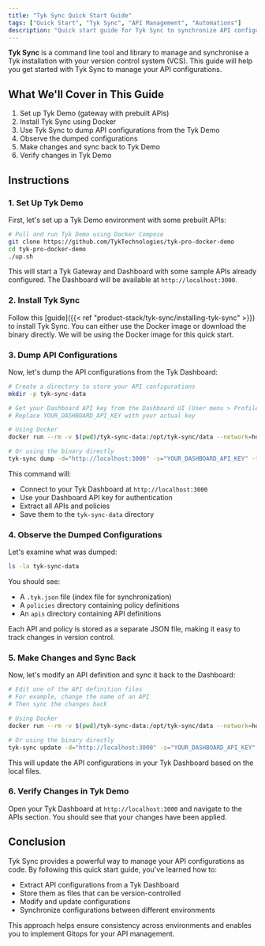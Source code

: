 ```yaml
---
title: "Tyk Sync Quick Start Guide"
tags: ["Quick Start", "Tyk Sync", "API Management", "Automations"]
description: "Quick start guide for Tyk Sync to synchronize API configurations with Tyk Dashboard"
---
```


**Tyk Sync** is a command line tool and library to manage and synchronise a Tyk installation with your version control system (VCS). This guide will help you get started with Tyk Sync to manage your API configurations.

## What We'll Cover in This Guide

1. Set up Tyk Demo (gateway with prebuilt APIs)
2. Install Tyk Sync using Docker
3. Use Tyk Sync to dump API configurations from the Tyk Demo
4. Observe the dumped configurations
5. Make changes and sync back to Tyk Demo
6. Verify changes in Tyk Demo

## Instructions

### 1. Set Up Tyk Demo

First, let's set up a Tyk Demo environment with some prebuilt APIs:

```bash
# Pull and run Tyk Demo using Docker Compose
git clone https://github.com/TykTechnologies/tyk-pro-docker-demo
cd tyk-pro-docker-demo
./up.sh
```

This will start a Tyk Gateway and Dashboard with some sample APIs already configured. The Dashboard will be available at `http://localhost:3000`.

### 2. Install Tyk Sync

Follow this [guide]({{< ref "product-stack/tyk-sync/installing-tyk-sync" >}}) to install Tyk Sync. You can either use the Docker image or download the binary directly. We will be using the Docker image for this quick start.

### 3. Dump API Configurations

Now, let's dump the API configurations from the Tyk Dashboard:

```bash
# Create a directory to store your API configurations
mkdir -p tyk-sync-data

# Get your Dashboard API key from the Dashboard UI (User menu > Profile)
# Replace YOUR_DASHBOARD_API_KEY with your actual key

# Using Docker
docker run --rm -v $(pwd)/tyk-sync-data:/opt/tyk-sync/data --network=host tykio/tyk-sync:v2.1 dump -d="http://localhost:3000" -s="YOUR_DASHBOARD_API_KEY" -t="/opt/tyk-sync/data"

# Or using the binary directly
tyk-sync dump -d="http://localhost:3000" -s="YOUR_DASHBOARD_API_KEY" -t="./tyk-sync-data"
```

This command will:
- Connect to your Tyk Dashboard at `http://localhost:3000`
- Use your Dashboard API key for authentication
- Extract all APIs and policies
- Save them to the `tyk-sync-data` directory

### 4. Observe the Dumped Configurations

Let's examine what was dumped:

```bash
ls -la tyk-sync-data
```

You should see:
- A `.tyk.json` file (index file for synchronization)
- A `policies` directory containing policy definitions
- An `apis` directory containing API definitions

Each API and policy is stored as a separate JSON file, making it easy to track changes in version control.

### 5. Make Changes and Sync Back

Now, let's modify an API definition and sync it back to the Dashboard:

```bash
# Edit one of the API definition files
# For example, change the name of an API
# Then sync the changes back

# Using Docker
docker run --rm -v $(pwd)/tyk-sync-data:/opt/tyk-sync/data --network=host tykio/tyk-sync:v2.1 update -d="http://localhost:3000" -s="YOUR_DASHBOARD_API_KEY" -p="/opt/tyk-sync/data"

# Or using the binary directly
tyk-sync update -d="http://localhost:3000" -s="YOUR_DASHBOARD_API_KEY" -p="./tyk-sync-data"
```

This will update the API configurations in your Tyk Dashboard based on the local files.

### 6. Verify Changes in Tyk Demo

Open your Tyk Dashboard at `http://localhost:3000` and navigate to the APIs section. You should see that your changes have been applied.

## Conclusion

Tyk Sync provides a powerful way to manage your API configurations as code. By following this quick start guide, you've learned how to:
- Extract API configurations from a Tyk Dashboard
- Store them as files that can be version-controlled
- Modify and update configurations
- Synchronize configurations between different environments

This approach helps ensure consistency across environments and enables you to implement Gitops for your API management.